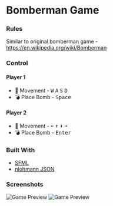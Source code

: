 # Bomberman Game

### Rules

Similar to original bomberman game - https://en.wikipedia.org/wiki/Bomberman

### Control

#### Player 1

- :running: Movement - <kbd>W</kbd> <kbd>A</kbd> <kbd>S</kbd> <kbd>D</kbd>
- :bomb: Place Bomb - <kbd>Space</kbd>

#### Player 2

- :running: Movement - <kbd>:arrow_left:</kbd> <kbd>:arrow_up:</kbd> <kbd>:arrow_down:</kbd> <kbd>:arrow_right:</kbd>
- :bomb: Place Bomb - <kbd>Enter</kbd>

### Built With

- [SFML](https://www.sfml-dev.org/)
- [nlohmann JSON](https://github.com/nlohmann/json)

### Screenshots

![Game Preview](https://i.imgur.com/4XrJil7.png)
![Game Preview](https://i.imgur.com/KvIILZw.png)